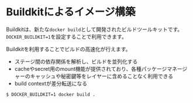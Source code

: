 # Buildkitによるイメージ構築

Buildkitは、新たな`docker build`として開発されたビルドツールキットです。`DOCKER_BUILDKIT=1`を設定することで利用できます。

Buildkitを利用することでビルドの高速化が行えます。

- ステージ間の依存関係を解析し、ビルドを並列化する
- cacheやsecret用のmount機能が提供されており、各種パッケージマネージャーのキャッシュや秘密鍵等をレイヤーに含めることなく利用できる
- build contextが差分転送になる

```
$ DOCKER_BUILDKIT=1 docker build .
```
